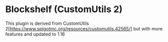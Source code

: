 # Blockshelf (CustomUtils 2)

This plugin is derived from CustomUtils 2[https://www.spigotmc.org/resources/customutils.42565/] but with more features and updated to 1.16

